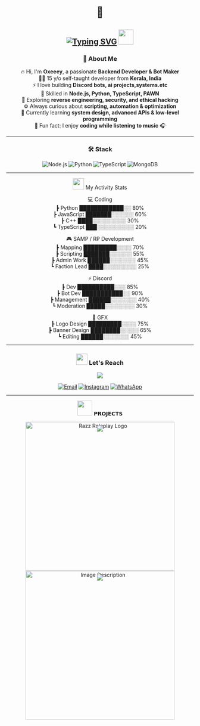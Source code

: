 <div align="center">

# 👋  
[![Typing SVG](https://readme-typing-svg.herokuapp.com?font=Fira+Code&pause=1000&color=00F7F7&center=true&vCenter=true&width=435&lines=I'm+Oxeeey+;Developer+%7C+Bot+Maker;Fullstack+Dev+Enthusiast)](https://git.io/typing-svg)
<img src="https://cdn.discordapp.com/emojis/1347091645279240253.gif" width="40" />
---

### 🚀 About Me  
🔥 Hi, I'm **Oxeeey**, a passionate **Backend Developer & Bot Maker**  
👨‍💻 15 y/o self-taught developer from **Kerala, India**  
⚡ I love building **Discord bots, ai projects,systems.etc**  
🔨 Skilled in **Node.js, Python, TypeScript, PAWN**  
🔐 Exploring **reverse engineering, security, and ethical hacking**  
⚙️ Always curious about **scripting, automation & optimization**  
🌱 Currently learning **system design, advanced APIs & low-level programming**  
🎵 Fun fact: I enjoy **coding while listening to music** 🎧  

---

### 🛠 Stack 
![Node.js](https://img.shields.io/badge/-Node.js-black?style=flat-square&logo=node.js)
![Python](https://img.shields.io/badge/-Python-black?style=flat-square&logo=python)
![TypeScript](https://img.shields.io/badge/-TypeScript-black?style=flat-square&logo=typescript)
![MongoDB](https://img.shields.io/badge/-MongoDB-black?style=flat-square&logo=mongodb)

---

<img src="https://cdn.discordapp.com/emojis/901890015875977216.gif" width="30" height="30" /> My Activity Stats  

💻 Coding  
   ┣ Python        ████████████░░  80%  
   ┣ JavaScript    ███████░░░░░░  60%  
   ┣ C++           ████░░░░░░░░░  30%  
   ┗ TypeScript    ███░░░░░░░░░░  20%  

🎮 SAMP / RP Development  
   ┣ Mapping       █████████░░░░  70%  
   ┣ Scripting     ███████░░░░░░  55%  
   ┣ Admin Work    ██████░░░░░░░  45%  
   ┗ Faction Lead  ████░░░░░░░░░  25%  

⚡ Discord  
   ┣ Dev           ██████████░░░  85%  
   ┣ Bot Dev       ███████████░░  90%  
   ┣ Management    ██████░░░░░░░  40%  
   ┗ Moderation    █████░░░░░░░░  30%  

🎨 GFX  
   ┣ Logo Design   █████████░░░░  75%  
   ┣ Banner Design ████████░░░░░  65%  
   ┗ Editing       ██████░░░░░░░  45%
   
---

### <img src="https://cdn.discordapp.com/emojis/923782059762282526.gif" width="30" height="30" /> Let's Reach
  <a href="https://discord.com/users/1050593287590920232"><img src="https://img.shields.io/badge/💬 Discord-oxeey_z-5865F2?style=for-the-badge&logo=discord&logoColor=white"></a>
</p>

[![Email](https://img.shields.io/badge/Email-Contact-red?style=flat-square&logo=gmail)](mailto:hafeeeiihapee@gmail.com) 
[![Instagram](https://img.shields.io/badge/Instagram-Follow-E4405F?style=flat-square&logo=instagram&logoColor=white)](https://instagram.com/hafeeey__)
[![WhatsApp](https://img.shields.io/badge/WhatsApp-Chat-25D366?style=flat-square&logo=whatsapp&logoColor=white)](https://wa.me/9496702811)








---
<img src="https://cdn.discordapp.com/emojis/1350893966156894278.gif" width="40" height="40"> 𝗣𝗥𝗢𝗝𝗘𝗖𝗧𝗦


  

<!-- First banner with red badge -->
<div style="text-align:center; position:relative; display:inline-block;">
  <img src="https://cdn.discordapp.com/attachments/1406723213970505821/1407374290801917983/IMG_20250819_062815.png?ex=68a5def2&is=68a48d72&hm=d67f24b04c3c08a4bbef347450d39bfa9ac70b68a52186e67b0347696de439e9" 
       alt="Razz Roleplay Logo" 
       width="400">
  <!-- Red badge on top -->
  <a href="https://discord.gg/cjAVK7qVwx" target="_blank">
    <img src="https://img.shields.io/badge/Click_To_Join_RazzZ_Roleplay-red?style=for-the-badge&logo=discord&logoColor=white"
         style="position:absolute; top:10px; left:50%; transform:translateX(-50%);">
  </a>
</div>

<br>

<!-- Second banner with gold badge -->
<div style="text-align:center; position:relative; display:inline-block;">
  <img src="https://cdn.discordapp.com/attachments/1406723213970505821/1407375161224855753/file_0000000064d461f8a7b2d07ac8575028.png?ex=68a5dfc2&is=68a48e42&hm=d8d9b6b8927755ef39567e1f279fbe434aa96621759a86beb24c1fc3615f0336" 
       alt="Image Description" 
       width="400">
  <!-- Gold badge on top -->
  <a href="https://discord.gg/7xxuB6rB6X" target="_blank">
    <img src="https://img.shields.io/badge/Click_to_join_Nazha%27s_Corner-FFD700?style=for-the-badge&logo=discord&logoColor=white"
         style="position:absolute; top:10px; left:50%; transform:translateX(-50%);">
  </a>
</div>

